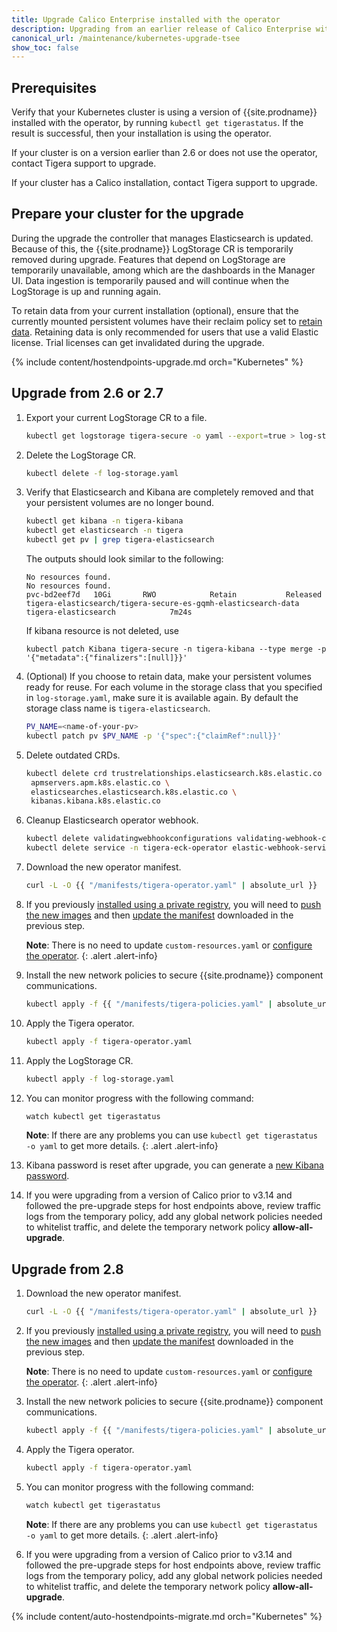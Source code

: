 ```yaml
---
title: Upgrade Calico Enterprise installed with the operator
description: Upgrading from an earlier release of Calico Enterprise with the operator.
canonical_url: /maintenance/kubernetes-upgrade-tsee
show_toc: false
---
```


## Prerequisites

Verify that your Kubernetes cluster is using a version of {{site.prodname}} installed with the operator, by running 
`kubectl get tigerastatus`. If the result is successful, then your installation is using the operator.

If your cluster is on a version earlier than 2.6 or does not use the operator, contact Tigera support to upgrade.

If your cluster has a Calico installation, contact Tigera support to upgrade.

## Prepare your cluster for the upgrade

During the upgrade the controller that manages Elasticsearch is updated. Because of this, the {{site.prodname}} LogStorage 
CR is temporarily removed during upgrade. Features that depend on LogStorage are temporarily unavailable, among which
are the dashboards in the Manager UI. Data ingestion is temporarily paused and will continue when the LogStorage is
up and running again.

To retain data from your current installation (optional), ensure that the currently mounted persistent volumes 
have their reclaim policy set to [retain data](https://kubernetes.io/docs/tasks/administer-cluster/change-pv-reclaim-policy/).
Retaining data is only recommended for users that use a valid Elastic license. Trial licenses can get invalidated during 
the upgrade.

{% include content/hostendpoints-upgrade.md orch="Kubernetes" %}

## Upgrade from 2.6 or 2.7

1. Export your current LogStorage CR to a file.
   ```bash
   kubectl get logstorage tigera-secure -o yaml --export=true > log-storage.yaml
   ```

1. Delete the LogStorage CR.
   ```bash
   kubectl delete -f log-storage.yaml
   ```

1. Verify that Elasticsearch and Kibana are completely removed and that your persistent volumes are no longer bound.
   ```bash
   kubectl get kibana -n tigera-kibana
   kubectl get elasticsearch -n tigera
   kubectl get pv | grep tigera-elasticsearch
   ```
   The outputs should look similar to the following:
   ```
   No resources found.
   No resources found.
   pvc-bd2eef7d   10Gi       RWO            Retain           Released   tigera-elasticsearch/tigera-secure-es-gqmh-elasticsearch-data   tigera-elasticsearch            7m24s
   ```

   If kibana resource is not deleted, use
   ```
   kubectl patch Kibana tigera-secure -n tigera-kibana --type merge -p '{"metadata":{"finalizers":[null]}}'
   ```

1. (Optional) If you choose to retain data, make your persistent volumes ready for reuse. For each volume in the storage 
   class that you specified in `log-storage.yaml`, make sure it is available again. By default the storage class name is 
   `tigera-elasticsearch`.
   ```bash
   PV_NAME=<name-of-your-pv>
   kubectl patch pv $PV_NAME -p '{"spec":{"claimRef":null}}'
   ```

1. Delete outdated CRDs.
   ```bash
   kubectl delete crd trustrelationships.elasticsearch.k8s.elastic.co  \
   	apmservers.apm.k8s.elastic.co \
   	elasticsearches.elasticsearch.k8s.elastic.co \
   	kibanas.kibana.k8s.elastic.co
   ```

1. Cleanup Elasticsearch operator webhook.
   ```bash
   kubectl delete validatingwebhookconfigurations validating-webhook-configuration
   kubectl delete service -n tigera-eck-operator elastic-webhook-service
   ```

1. Download the new operator manifest.
   ```bash
   curl -L -O {{ "/manifests/tigera-operator.yaml" | absolute_url }}
   ```

1. If you previously [installed using a private registry]({{site.baseurl}}/getting-started/private-registry), you will need to
   [push the new images]({{site.baseurl}}/getting-started/private-registry#push-calico-enterprise-images-to-your-private-registry)
   and then [update the manifest]({{site.baseurl}}/getting-started/private-registry#run-the-operator-using-images-from-your-private-registry)
   downloaded in the previous step.

   **Note**: There is no need to update `custom-resources.yaml` or
   [configure the operator]({{site.baseurl}}/getting-started/private-registry#configure-the-operator-to-use-images-from-your-private-registry).
   {: .alert .alert-info}

1. Install the new network policies to secure {{site.prodname}} component communications.
   ```bash
   kubectl apply -f {{ "/manifests/tigera-policies.yaml" | absolute_url }}
   ```

1. Apply the Tigera operator.
   ```bash
   kubectl apply -f tigera-operator.yaml
   ```

1. Apply the LogStorage CR.
   ```bash
   kubectl apply -f log-storage.yaml
   ```

1. You can monitor progress with the following command:
   ```bash
   watch kubectl get tigerastatus
   ```

   **Note**: If there are any problems you can use `kubectl get tigerastatus -o yaml` to get more details.
   {: .alert .alert-info}

1. Kibana password is reset after upgrade, you can generate a [new Kibana password]({{site.baseurl}}/getting-started/cnx/create-user-login#kibana-authentication).

1. If you were upgrading from a version of Calico prior to v3.14 and followed the pre-upgrade steps for host endpoints above, review traffic logs from the temporary policy,
   add any global network policies needed to whitelist traffic, and delete the temporary network policy **allow-all-upgrade**.

## Upgrade from 2.8

1. Download the new operator manifest.
   ```bash
   curl -L -O {{ "/manifests/tigera-operator.yaml" | absolute_url }}
   ```

1. If you previously [installed using a private registry]({{site.baseurl}}/getting-started/private-registry), you will need to
   [push the new images]({{site.baseurl}}/getting-started/private-registry#push-calico-enterprise-images-to-your-private-registry)
   and then [update the manifest]({{site.baseurl}}/getting-started/private-registry#run-the-operator-using-images-from-your-private-registry)
   downloaded in the previous step.

   **Note**: There is no need to update `custom-resources.yaml` or
   [configure the operator]({{site.baseurl}}/getting-started/private-registry#configure-the-operator-to-use-images-from-your-private-registry).
   {: .alert .alert-info}

1. Install the new network policies to secure {{site.prodname}} component communications.
   ```bash
   kubectl apply -f {{ "/manifests/tigera-policies.yaml" | absolute_url }}
   ```

1. Apply the Tigera operator.
   ```bash
   kubectl apply -f tigera-operator.yaml
   ```

1. You can monitor progress with the following command:
   ```bash
   watch kubectl get tigerastatus
   ```

   **Note**: If there are any problems you can use `kubectl get tigerastatus -o yaml` to get more details.
   {: .alert .alert-info}

1. If you were upgrading from a version of Calico prior to v3.14 and followed the pre-upgrade steps for host endpoints above, review traffic logs from the temporary policy,
   add any global network policies needed to whitelist traffic, and delete the temporary network policy **allow-all-upgrade**.

{% include content/auto-hostendpoints-migrate.md orch="Kubernetes" %}
